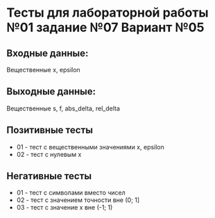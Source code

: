 # Тесты для лабораторной работы №01 задание №07 Вариант №05
## Входные данные: 
Вещественные x, epsilon
## Выходные данные: 
Вещественные s, f, abs_delta, rel_delta
## Позитивные тесты
 - 01 - тест с вещественными значениями x, epsilon
 - 02 - тест с нулевым x
## Негативные тесты
 - 01 - тест с символами вместо чисел
 - 02 - тест с значением точности вне (0; 1]
 - 03 - тест с значение x вне (-1; 1)
